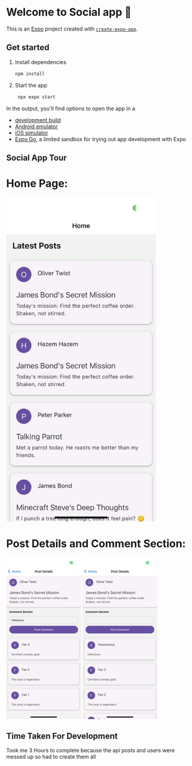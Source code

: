 # Welcome to Social app 👋

This is an [Expo](https://expo.dev) project created with [`create-expo-app`](https://www.npmjs.com/package/create-expo-app).

## Get started

1. Install dependencies

   ```bash
   npm install
   ```

2. Start the app

   ```bash
    npx expo start
   ```

In the output, you'll find options to open the app in a

- [development build](https://docs.expo.dev/develop/development-builds/introduction/)
- [Android emulator](https://docs.expo.dev/workflow/android-studio-emulator/)
- [iOS simulator](https://docs.expo.dev/workflow/ios-simulator/)
- [Expo Go](https://expo.dev/go), a limited sandbox for trying out app development with Expo

## Social App Tour

# Home Page:

<img src="WhatsApp Image 2025-02-11 at 13.02.45_ee92eb51.jpg" alt="Home Page" width="400">

# Post Details and Comment Section:

<img src="WhatsApp Image 2025-02-11 at 13.26.43_74b8aab6.jpg" alt="Post Details" width="200">
<img src="WhatsApp Image 2025-02-11 at 13.26.38_1227edd1.jpg" alt="Post Details" width="200">

## Time Taken For Development

Took me 3 Hours to complete because the api posts and users were messed up so had to create them all
